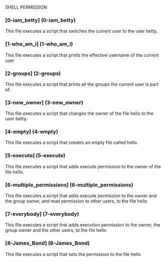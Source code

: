 SHELL PERMISSION

### [0-iam_betty] (0-iam_betty)
This file executes a script that switches the current user to the user betty.

### [1-who_am_i] (1-who_am_i)
This file executes a script that prints the effective username of the current user

### [2-groups] (2-groups)
This file executes  a script that prints all the groups the current user is part of.

### [3-new_owner] (3-new_owner)
This file executes a script that changes the owner of the file hello to the user betty.

### [4-empty] (4-empty)
This file executes a script that creates an empty file called hello.

###  [5-execute] (5-execute)
This file executes a script that adds execute permission to the owner of the file hello.

### [6-multiple_permissions] (6-multiple_permissions)
This file executes a script that adds execute permission to the owner and the group owner, and read permission to other users, to the file hello

### [7-everybody] (7-everybody) 
This file executes a script that adds execution permission to the owner, the group owner and the other users, to the file hello

### [8-James_Bond] (8-James_Bond)
This file executes a script that sets the permission to the file hello
